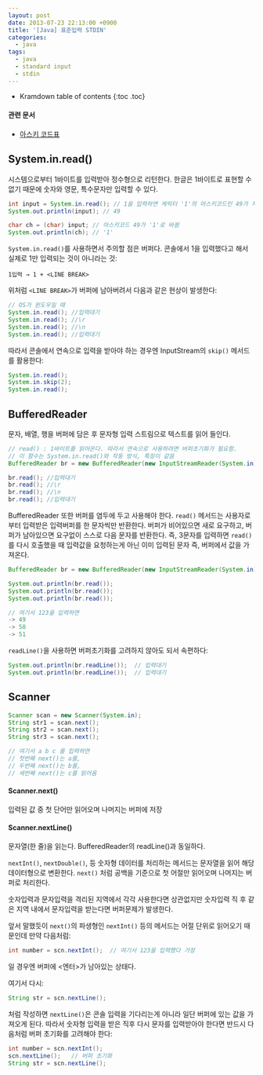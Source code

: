 ```yaml
---
layout: post
date: 2013-07-23 22:13:00 +0900
title: '[Java] 표준입력 STDIN'
categories:
  - java
tags:
  - java
  - standard input
  - stdin
---
```


* Kramdown table of contents
{:toc .toc}

#### 관련 문서

- [아스키 코드표](https://ko.wikipedia.org/wiki/%EB%AF%B8%EA%B5%AD%EC%A0%95%EB%B3%B4%EA%B5%90%ED%99%98%ED%91%9C%EC%A4%80%EB%B6%80%ED%98%B8)

## System.in.read()

시스템으로부터 1바이트를 입력받아 정수형으로 리턴한다. 한글은 1바이트로 표현할 수 없기 때문에 숫자와 영문, 특수문자만 입력할 수 있다.

```java
int input = System.in.read(); // 1을 입력하면 케릭터 '1'의 아스키코드인 49가 저장됨.
System.out.println(input); // 49

char ch = (char) input; // 아스키코드 49가 '1'로 바뀜
System.out.println(ch); // '1'
```

`System.in.read()`를 사용하면서 주의할 점은 버퍼다. 콘솔에서 1을 입력했다고 해서 실제로 1만 입력되는 것이 아니라는 것:

```
1입력 → 1 + <LINE BREAK>
```

위처럼 `<LINE BREAK>`가 버퍼에 남아버려서 다음과 같은 현상이 발생한다:

```java
// OS가 윈도우일 때
System.in.read(); //입력대기
System.in.read(); //\r
System.in.read(); //\n
System.in.read(); //입력대기
```

따라서 콘솔에서 연속으로 입력을 받아야 하는 경우엔 InputStream의 `skip()` 메서드를 활용한다:

```java
System.in.read();
System.in.skip(2);
System.in.read();
```

## BufferedReader

문자, 배열, 행을 버퍼에 담은 후 문자형 입력 스트림으로 텍스트를 읽어 들인다.

```java
// read() : 1바이트를 읽어온다. 따라서 연속으로 사용하려면 버퍼초기화가 필요함.
// 이 함수는 System.in.read()와 작동 방식, 특징이 같음
BufferedReader br = new BufferedReader(new InputStreamReader(System.in));

br.read(); //입력대기
br.read(); //\r
br.read(); //\n
br.read(); //입력대기
```

BufferedReader 또한 버퍼를 염두에 두고 사용해야 한다. `read()` 메서드는 사용자로부터 입력받은 입력버퍼를 한 문자씩만 반환한다. 버퍼가 비어있으면 새로 요구하고, 버퍼가 남아있으면 요구없이 스스로 다음 문자를 반환한다. 즉, 3문자를 입력하면 `read()`를 다시 호출했을 때 입력값을 요청하는게 아닌 이미 입력된 문자 즉, 버퍼에서 값을 가져온다.

```java
BufferedReader br = new BufferedReader(new InputStreamReader(System.in));

System.out.println(br.read());
System.out.println(br.read());
System.out.println(br.read());

// 여기서 123을 입력하면
-> 49
-> 50
-> 51
```

`readLine()`을 사용하면 버퍼초기화를 고려하지 않아도 되서 속편하다:

```java
System.out.println(br.readLine());  // 입력대기
System.out.println(br.readLine());  // 입력대기
```

## Scanner

```java
Scanner scan = new Scanner(System.in);
String str1 = scan.next();
String str2 = scan.next();
String str3 = scan.next();

// 여기서 a b c 를 입력하면
// 첫번째 next()는 a를,
// 두번째 next()는 b를,
// 세번째 next()는 c를 읽어옴
```

#### Scanner.next()

입력된 값 중 첫 단어만 읽어오며 나머지는 버퍼에 저장

#### Scanner.nextLine()

문자열(한 줄)을 읽는다. BufferedReader의 readLine()과 동일하다.

`nextInt()`, `nextDouble()`, 등 숫자형 데이터를 처리하는 메서드는 문자열을 읽어 해당 데이터형으로 변환한다. `next()` 처럼 공백을 기준으로 첫 어절만 읽어오며 나머지는 버퍼로 처리한다.

숫자입력과 문자입력을 격리된 지역에서 각각 사용한다면 상관없지만 숫자입력 직 후 같은 지역 내에서 문자입력을 받는다면 버퍼문제가 발생한다.

앞서 말했듯이 `next()`의 파생형인 `nextInt()` 등의 메서드는 어절 단위로 읽어오기 때문인데 만약 다음처럼:

```java
int number = scn.nextInt();  // 여기서 123을 입력했다 가정
```

일 경우엔 버퍼에 <엔터>가 남아있는 상태다.

여기서 다시:

```java
String str = scn.nextLine();
```

처럼 작성하면 `nextLine()`은 콘솔 입력을 기다리는게 아니라 일단 버퍼에 있는 값을 가져오게 된다. 따라서 숫자형 입력을 받은 직후 다시 문자를 입력받아야 한다면 반드시 다음처럼 버퍼 초기화를 고려해야 한다:

```java
int number = scn.nextInt();
scn.nextLine();   // 버퍼 초기화
String str = scn.nextLine();
```
